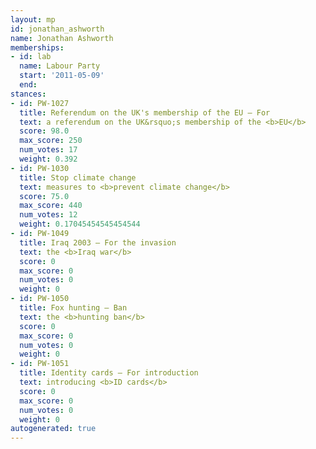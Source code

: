 ```yaml
---
layout: mp
id: jonathan_ashworth
name: Jonathan Ashworth
memberships:
- id: lab
  name: Labour Party
  start: '2011-05-09'
  end: 
stances:
- id: PW-1027
  title: Referendum on the UK's membership of the EU — For
  text: a referendum on the UK&rsquo;s membership of the <b>EU</b>
  score: 98.0
  max_score: 250
  num_votes: 17
  weight: 0.392
- id: PW-1030
  title: Stop climate change
  text: measures to <b>prevent climate change</b>
  score: 75.0
  max_score: 440
  num_votes: 12
  weight: 0.17045454545454544
- id: PW-1049
  title: Iraq 2003 — For the invasion
  text: the <b>Iraq war</b>
  score: 0
  max_score: 0
  num_votes: 0
  weight: 0
- id: PW-1050
  title: Fox hunting — Ban
  text: the <b>hunting ban</b>
  score: 0
  max_score: 0
  num_votes: 0
  weight: 0
- id: PW-1051
  title: Identity cards — For introduction
  text: introducing <b>ID cards</b>
  score: 0
  max_score: 0
  num_votes: 0
  weight: 0
autogenerated: true
---
```

